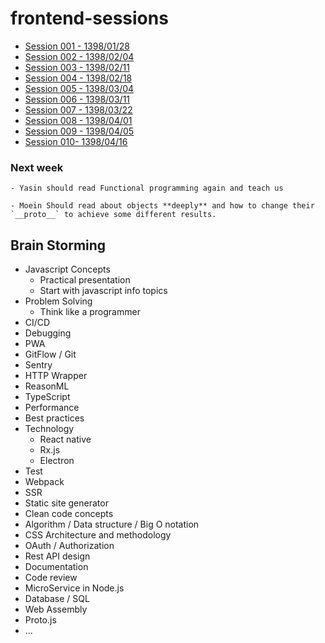 # frontend-sessions

- [Session 001 - 1398/01/28](/Session-001)
- [Session 002 - 1398/02/04](/Session-002)
- [Session 003 - 1398/02/11](/Session-003)
- [Session 004 - 1398/02/18](/Session-004)
- [Session 005 - 1398/03/04](/Session-005)
- [Session 006 - 1398/03/11](/Session-006)
- [Session 007 - 1398/03/22](/Session-007)
- [Session 008 - 1398/04/01](/Session-008)
- [Session 009 - 1398/04/05](/Session-009)
- [Session 010- 1398/04/16](/Session-010)

### Next week
    - Yasin should read Functional programming again and teach us
  
    - Moein Should read about objects **deeply** and how to change their `__proto__` to achieve some different results.

## Brain Storming

- Javascript Concepts
    - Practical presentation
    - Start with javascript info topics
- Problem Solving
    - Think like a programmer
- CI/CD
- Debugging
- PWA
- GitFlow / Git
- Sentry
- HTTP Wrapper
- ReasonML
- TypeScript
- Performance
- Best practices
- Technology
    - React native
    - Rx.js
    - Electron
- Test
- Webpack
- SSR
- Static site generator
- Clean code concepts
- Algorithm / Data structure / Big O notation
- CSS Architecture and methodology
- OAuth / Authorization
- Rest API design
- Documentation
- Code review
- MicroService in Node.js 
- Database / SQL 
- Web Assembly
- Proto.js
- ...
